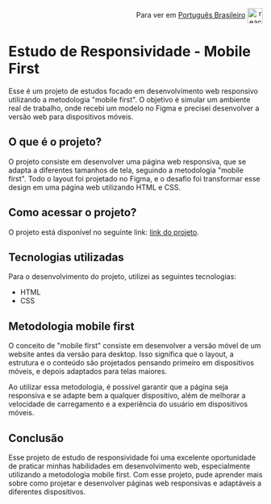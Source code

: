 <p align="end">Para ver em <a href="/docs/README_pt.md">Português Brasileiro</a> <img align="center" height="30" width="30" alt="react" src="https://images.emojiterra.com/openmoji/v13.1/512px/1f1e7-1f1f7.png"> </p>  

# Estudo de Responsividade - Mobile First

Esse é um projeto de estudos focado em desenvolvimento web responsivo utilizando a metodologia "mobile first". O objetivo é simular um ambiente real de trabalho, onde recebi um modelo no Figma e precisei desenvolver a versão web para dispositivos móveis.

## O que é o projeto?

O projeto consiste em desenvolver uma página web responsiva, que se adapta a diferentes tamanhos de tela, seguindo a metodologia "mobile first". Todo o layout foi projetado no Figma, e o desafio foi transformar esse design em uma página web utilizando HTML e CSS.

## Como acessar o projeto?

O projeto está disponível no seguinte link: [link do projeto](https://seu-link-aqui.com/).

## Tecnologias utilizadas

Para o desenvolvimento do projeto, utilizei as seguintes tecnologias:

-   HTML
-   CSS

## Metodologia mobile first

O conceito de "mobile first" consiste em desenvolver a versão móvel de um website antes da versão para desktop. Isso significa que o layout, a estrutura e o conteúdo são projetados pensando primeiro em dispositivos móveis, e depois adaptados para telas maiores.

Ao utilizar essa metodologia, é possível garantir que a página seja responsiva e se adapte bem a qualquer dispositivo, além de melhorar a velocidade de carregamento e a experiência do usuário em dispositivos móveis.

## Conclusão

Esse projeto de estudo de responsividade foi uma excelente oportunidade de praticar minhas habilidades em desenvolvimento web, especialmente utilizando a metodologia mobile first. Com esse projeto, pude aprender mais sobre como projetar e desenvolver páginas web responsivas e adaptáveis a diferentes dispositivos.
